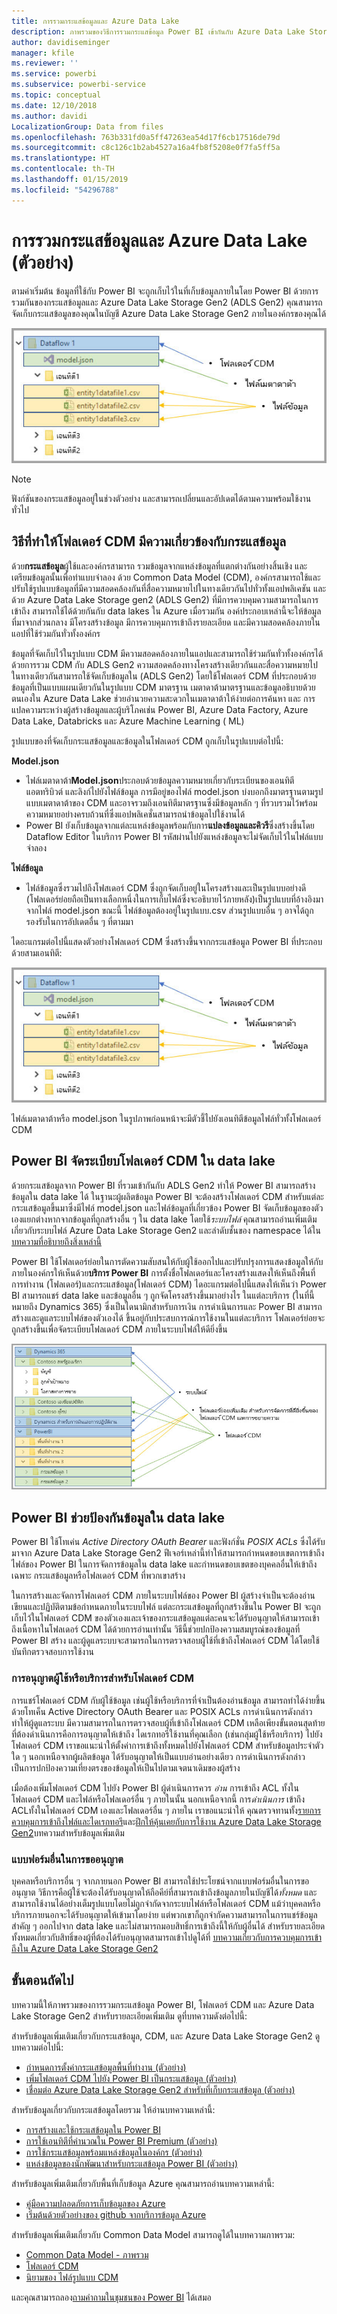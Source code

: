 ```yaml
---
title: การรวมกระแสข้อมูลและ Azure Data Lake
description: ภาพรวมของวิธีการรวมกระแสข้อมูล Power BI เข้ากันกับ Azure Data Lake Storage Gen2
author: davidiseminger
manager: kfile
ms.reviewer: ''
ms.service: powerbi
ms.subservice: powerbi-service
ms.topic: conceptual
ms.date: 12/10/2018
ms.author: davidi
LocalizationGroup: Data from files
ms.openlocfilehash: 763b331fd0a5ff47263ea54d17f6cb17516de79d
ms.sourcegitcommit: c8c126c1b2ab4527a16a4fb8f5208e0f7fa5ff5a
ms.translationtype: HT
ms.contentlocale: th-TH
ms.lasthandoff: 01/15/2019
ms.locfileid: "54296788"
---
```

# <a name="dataflows-and-azure-data-lake-integration-preview"></a>การรวมกระแสข้อมูลและ Azure Data Lake (ตัวอย่าง)

ตามค่าเริ่มต้น ข้อมูลที่ใช้กับ Power BI จะถูกเก็บไว้ในที่เก็บข้อมูลภายในโดย Power BI ด้วยการรวมกันของกระแสข้อมูลและ Azure Data Lake Storage Gen2 (ADLS Gen2) คุณสามารถจัดเก็บกระแสข้อมูลของคุณในบัญชี Azure Data Lake Storage Gen2 ภายในองค์กรของคุณได้ 

![กระแสข้อมูลในที่เก็บข้อมูล Azure](media/service-dataflows-azure-data-lake-integration/dataflows-azure-integration_01.jpg)

> [!NOTE]
> ฟังก์ชันของกระแสข้อมูลอยู่ในช่วงตัวอย่าง และสามารถเปลี่ยนและอัปเดตได้ตามความพร้อมใช้งานทั่วไป

## <a name="how-cdm-folders-relate-to-dataflows"></a>วิธีที่ทำให้โฟลเดอร์ CDM มีความเกี่ยวข้องกับกระแสข้อมูล

ด้วย**กระแสข้อมูล**ผู้ใช้และองค์กรสามารถ รวมข้อมูลจากแหล่งข้อมูลที่แตกต่างกันอย่างสิ้นเชิง และเตรียมข้อมูลนั้นเพื่อทำแบบจำลอง ด้วย Common Data Model (CDM), องค์กรสามารถใช้และปรับใช้รูปแบบข้อมูลที่มีความสอดคล้องกันที่สื่อความหมายไปในทางเดียวกันไปทั่วทั้งแอปพลิเคชัน และด้วย Azure Data Lake Storage gen2 (ADLS Gen2) ที่มีการควบคุมความสามารถในการเข้าถึง สามารถใช้ได้ด้วยกันกับ data lakes ใน Azure เมื่อรวมกัน องค์ประกอบเหล่านี้จะให้ข้อมูลที่มาจากส่วนกลาง มีโครงสร้างข้อมูล มีการควบคุมการเข้าถึงรายละเอียด และมีความสอดคล้องภายในแอปที่ใช้ร่วมกันทั่วทั้งองค์กร

ข้อมูลที่จัดเก็บไว้ในรูปแบบ CDM มีความสอดคล้องภายในแอปและสามารถใช้ร่วมกันทั่วทั้งองค์กรได้ ด้วยการรวม CDM กับ ADLS Gen2 ความสอดคล้องทางโครงสร้างเดียวกันและสื่อความหมายไปในทางเดียวกันสามารถใช้จัดเก็บข้อมูลใน (ADLS Gen2) โดยใช้โฟลเดอร์ CDM ที่ประกอบด้วยข้อมูลที่เป็นแบบแผนเดียวกันในรูปแบบ CDM มาตรฐาน เมตาดาต้ามาตรฐานและข้อมูลอธิบายด้วยตนเองใน Azure Data Lake ช่วยอำนวยความสะดวกในเมตาดาต้าให้ง่ายต่อการค้นหา และ การแปลความระหว่างผู้สร้างข้อมูลและผู้บริโภคเช่น Power BI, Azure Data Factory, Azure Data Lake, Databricks และ Azure Machine Learning ( ML) 

รูปแบบของที่จัดเก็บกระแสข้อมูลและข้อมูลในโฟลเดอร์ CDM ถูกเก็บในรูปแบบต่อไปนี้:

**Model.json**
* ไฟล์เมตาดาต้า**Model.json**ประกอบด้วยข้อมูลความหมายเกี่ยวกับระเบียนของเอนทิตี แอตทริบิวต์ และลิงก์ไปยังไฟล์ข้อมูล การมีอยู่ของไฟล์ model.json บ่งบอกถึงมาตรฐานตามรูปแบบเมตาดาต้าของ CDM และอาจรวมถึงเอนทิตีมาตรฐานซึ่งมีข้อมูลหลัก ๆ ที่รวบรวมไว้พร้อมความหมายอย่างครบถ้วนที่ซึ่งแอปพลิเคชั่นสามารถนำข้อมูลไปใช้งานได้
* Power BI ยังเก็บข้อมูลจากแต่ละแหล่งข้อมูลพร้อมกับการ**แปลงข้อมูลและคิวรี**ซึ่งสร้างขึ้นโดย Dataflow Editor ในบริการ Power BI รหัสผ่านไปยังแหล่งข้อมูลจะไม่จัดเก็บไว้ในไฟล์แบบจำลอง

**ไฟล์ข้อมูล**
* ไฟล์ข้อมูลซึ่งรวมไปถึงโฟสเดอร์ CDM ซึ่งถูกจัดเก็บอยู่ในโครงสร้างและเป็นรูปแบบอย่างดี (โฟลเดอร์ย่อยถือเป็นทางเลือกหนึ่งในการเก็บไฟล์ซึ่งจะอธิบายไว้ภายหลัง)เป็นรูปแบบที่อ้างอิงมาจากไฟล์ model.json ขณะนี้ ไฟล์ข้อมูลต้องอยู่ในรูปแบบ.csv ส่วนรูปแบบอื่น ๆ อาจได้ถูกรองรับในการอัปเดตอื่น ๆ ที่ตามมา 

ไดอะแกรมต่อไปนี้แสดงตัวอย่างโฟลเดอร์ CDM ซึ่งสร้างขึ้นจากกระแสข้อมูล Power BI ที่ประกอบด้วยสามเอนทิตี:

![กระแสข้อมูลในที่เก็บข้อมูล Azure](media/service-dataflows-azure-data-lake-integration/dataflows-azure-integration_01.jpg)

ไฟล์เมตาดาต้าหรือ model.json ในรูปภาพก่อนหน้าจะมีตัวชี้ไปยังเอนทิตีข้อมูลไฟล์ทั่วทั้งโฟลเดอร์ CDM

## <a name="power-bi-organizes-cdm-folders-in-the-data-lake"></a>Power BI จัดระเบียบโฟลเดอร์ CDM ใน data lake

ด้วยกระแสข้อมูลจาก Power BI ที่รวมเข้ากันกับ ADLS Gen2 ทำให้ Power BI สามารถสร้างข้อมูลใน data lake ได้ ในฐานะผู้ผลิตข้อมูล Power BI จะต้องสร้างโฟลเดอร์ CDM สำหรับแต่ละ กระแสข้อมูลขึ้นมาซึ่งมีไฟล์ model.json และไฟล์ข้อมูลที่เกี่ยวข้อง Power BI จัดเก็บข้อมูลของตัวเองแยกต่างหากจากข้อมูลที่ถูกสร้างอื่น ๆ ใน data lake โดยใช้*ระบบไฟล์* คุณสามารถอ่านเพิ่มเติมเกี่ยวกับระบบไฟล์ Azure Data Lake Storage Gen2 และลำดับชั้นของ namespace ได้ใน[บทความที่อธิบายถึงสิ่งเหล่านี้](https://docs.microsoft.com/azure/storage/data-lake-storage/namespace)

Power BI ใช้โฟลเดอร์ย่อยในการตัดความสับสนให้กับผู้ใช้ออกไปและปรับปรุงการแสดงข้อมูลให้กับภายในองค์กรให้เห็นด้วย**บริการ Power BI** การตั้งชื่อโฟลเดอร์และโครงสร้างแสดงให้เห็นถึงพื้นที่การทำงาน (โฟลเดอร์)และกระแสข้อมูล(โฟลเดอร์ CDM) ไดอะแกรมต่อไปนี้แสดงให้เห็นว่า Power BI สามารถแชร์ data lake และข้อมูลอื่น ๆ ถูกจัดโครงสร้างขึ้นมาอย่างไร ในแต่ละบริการ (ในที่นี้หมายถึง Dynamics 365) ซึ่งเป็นไดนามิกสำหรับการเงิน การดำเนินการและ Power BI สามารถสร้างและดูแลระบบไฟล์ของตัวเองได้ ขึ้นอยู่กับประสบการณ์การใช้งานในแต่ละบริการ โฟลเดอร์ย่อยจะถูกสร้างขึ้นเพื่อจัดระเบียบโฟลเดอร์ CDM ภายในระบบไฟล์ให้ดียิ่งขึ้น 

![กระแสข้อมูลจากบริการต่าง ๆ ในที่เก็บข้อมูล Azure](media/service-dataflows-azure-data-lake-integration/dataflows-azure-integration_02.jpg)

## <a name="power-bi-protects-data-in-the-data-lake"></a>Power BI ช่วยป้องกันข้อมูลใน data lake

Power BI ใช้โทเค่น *Active Directory OAuth Bearer* และฟังก์ชั่น *POSIX ACLs* ซึ่งได้รับมาจาก Azure Data Lake Storage Gen2 ฟีเจอร์เหล่านี้ทำให้สามารถกำหนดขอบเขตการเข้าถึงไฟล์ของ Power BI ในการจัดการข้อมูลใน data lake และกำหนดขอบเขตของบุคคลอื่นให้เข้าถึงเฉพาะ กระแสข้อมูลหรือโฟลเดอร์ CDM ที่พวกเขาสร้าง 

ในการสร้างและจัดการโฟลเดอร์ CDM ภายในระบบไฟล์ของ Power BI ผู้สร้างจำเป็นจะต้องอ่าน เขียนและปฏิบัติตามข้อกำหนดภายในระบบไฟล์ แต่ละกระแสข้อมูลที่ถูกสร้างขึ้นใน Power BI จะถูกเก็บไว้ในโฟลเดอร์ CDM ของตัวเองและเจ้าของกระแสข้อมูลแต่ละคนจะได้รับอนุญาตให้สามารถเข้าถึงเนื้อหาในโฟลเดอร์ CDM ได้ด้วยการอ่านเท่านั้น วิธีนี้ช่วยปกป้องความสมบูรณ์ของข้อมูลที่ Power BI สร้าง และผู้ดูแลระบบจะสามารถในการตรวจสอบผู้ใช้ที่เข้าถึงโฟลเดอร์ CDM ได้โดยใช้บันทึกตรวจสอบการใช้งาน 

### <a name="authorizing-users-or-services-for-cdm-folders"></a>การอนุญาตผู้ใช้หรือบริการสำหรับโฟลเดอร์ CDM

การแชร์โฟลเดอร์ CDM กับผู้ใช้ข้อมูล เช่นผู้ใช้หรือบริการที่จำเป็นต้องอ่านข้อมูล สามารถทำได้ง่ายขึ้น ด้วยโทเค็น Active Directory OAuth Bearer และ POSIX ACLs การดำเนินการดังกล่าวทำให้ผู้ดูแลระบบ มีความสามารถในการตรวจสอบผู้ที่เข้าถึงโฟลเดอร์ CDM เหลือเพียงขั้นตอนสุดท้ายที่ต้องดำเนินการคือการอนุญาตให้เข้าถึง 	ไดเรกทอรีใช้งานที่คุณเลือก (เช่นกลุ่มผู้ใช้หรือบริการ) ไปยังโฟลเดอร์ CDM เราขอแนะนำให้ตั้งค่าการเข้าถึงทั้งหมดไปยังโฟลเดอร์ CDM สำหรับข้อมูลประจำตัวใด ๆ นอกเหนือจากผู้ผลิตข้อมูล ได้รับอนุญาตให้เป็นแบบอ่านอย่างเดียว การดำเนินการดังกล่าวเป็นการปกป้องความเที่ยงตรงของข้อมูลให้เป็นไปตามเจตนาเดิมของผู้สร้าง

เมื่อต้องเพิ่มโฟลเดอร์ CDM ไปยัง Power BI ผู้ดำเนินการควร *อ่าน* การเข้าถึง ACL ทั้งในโฟลเดอร์ CDM และไฟล์หรือโฟลเดอร์อื่น ๆ ภายในนั้น นอกเหนือจากนี้ การ*ดำเนินการ* เข้าถึง ACLทั้งในโฟลเดอร์ CDM เองและโฟลเดอร์อื่น ๆ ภายใน เราขอแนะนำให้ คุณตรวจทานทั้ง[รายการควบคุมการเข้าถึงไฟล์และไดเรกทอรี](https://docs.microsoft.com/azure/storage/blobs/data-lake-storage-access-control#access-control-lists-on-files-and-directories)และ[ฝึกให้คุ้นเคยกับการใช้งาน Azure Data Lake Storage Gen2](https://docs.microsoft.com/azure/storage/blobs/data-lake-storage-best-practices)บทความสำหรับข้อมูลเพิ่มเติม


### <a name="alternative-forms-of-authorization"></a>แบบฟอร์มอื่นในการขออนุญาต

บุคคลหรือบริการอื่น ๆ จากภายนอก Power BI สามารถใช้ประโยชน์จากแบบฟอร์มอื่นในการขออนุญาต วิธีการคือผู้ใช้จะต้องได้รับอนุญาตให้ถือคีย์ที่สามารถเข้าถึงข้อมูลภายในบัญชีได้*ทั้งหมด* และสามารถใช้งานได้อย่างเต็มรูปแบบโดยไม่ถูกจำกัดจากระบบไฟล์หรือโฟลเดอร์ CDM แม้ว่าบุคคลหรือบริการภายนอกจะได้รับอนุญาตให้เข้ามาโดยง่าย แต่พวกเขาก็ถูกจำกัดความสามารถในการแชร์ข้อมูลสำคัญ ๆ ออกไปจาก data lake และไม่สามารถมอบสิทธิ์การเข้าถึงนี้ให้กับผู้อื่นได้ สำหรับรายละเอียดทั้งหมดเกี่ยวกับสิทธิ์ของผู้ที่ต้องได้รับอนุญาตสามารถเข้าไปดูได้ที่ [บทความเกี่ยวกับการควบคุมการเข้าถึงใน Azure Data Lake Storage Gen2](https://docs.microsoft.com/azure/storage/blobs/data-lake-storage-access-control
)


## <a name="next-steps"></a>ขั้นตอนถัดไป

บทความนี้ให้ภาพรวมของการรวมกระแสข้อมูล Power BI, โฟลเดอร์ CDM และ Azure Data Lake Storage Gen2 สำหรับรายละเอียดเพิ่มเติม ดูที่บทความดังต่อไปนี้:

สำหรับข้อมูลเพิ่มเติมเกี่ยวกับกระแสข้อมูล, CDM, และ Azure Data Lake Storage Gen2 ดูบทความต่อไปนี้:

* [กำหนดการตั้งค่ากระแสข้อมูลพื้นที่ทำงาน (ตัวอย่าง)](service-dataflows-configure-workspace-storage-settings.md)
* [เพิ่มโฟลเดอร์ CDM ไปยัง Power BI เป็นกระแสข้อมูล (ตัวอย่าง)](service-dataflows-add-cdm-folder.md)
* [เชื่อมต่อ Azure Data Lake Storage Gen2 สำหรับที่เก็บกระแสข้อมูล (ตัวอย่าง)](service-dataflows-connect-azure-data-lake-storage-gen2.md)

สำหรับข้อมูลเกี่ยวกับกระแสข้อมูลโดยรวม ให้อ่านบทความเหล่านี้:

* [การสร้างและใช้กระแสข้อมูลใน Power BI](service-dataflows-create-use.md)
* [การใช้เอนทิตีที่คำนวณใน Power BI Premium (ตัวอย่าง)](service-dataflows-computed-entities-premium.md)
* [การใช้กระแสข้อมูลพร้อมแหล่งข้อมูลในองค์กร (ตัวอย่าง)](service-dataflows-on-premises-gateways.md)
* [แหล่งข้อมูลของนักพัฒนาสำหรับกระแสข้อมูล Power BI (ตัวอย่าง)](service-dataflows-developer-resources.md)

สำหรับข้อมูลเพิ่มเติมเกี่ยวกับพื้นที่เก็บข้อมูล Azure คุณสามารถอ่านบทความเหล่านี้:
* [คู่มือความปลอดภัยการเก็บข้อมูลของ Azure](https://docs.microsoft.com/azure/storage/common/storage-security-guide)
* [เริ่มต้นด้วยตัวอย่างของ github จากบริการข้อมูล Azure](https://aka.ms/cdmadstutorial)

สำหรับข้อมูลเพิ่มเติมเกี่ยวกับ Common Data Model สามารถดูได้ในบทความภาพรวม:
* [Common Data Model - ภาพรวม](https://docs.microsoft.com/powerapps/common-data-model/overview)
* [โฟลเดอร์ CDM ](https://go.microsoft.com/fwlink/?linkid=2045304)
* [นิยามของ ไฟล์รูปแบบ CDM](https://go.microsoft.com/fwlink/?linkid=2045521)

และคุณสามารถลอง[ถามคำถามในชุมชนของ Power BI](http://community.powerbi.com/) ได้เสมอ
